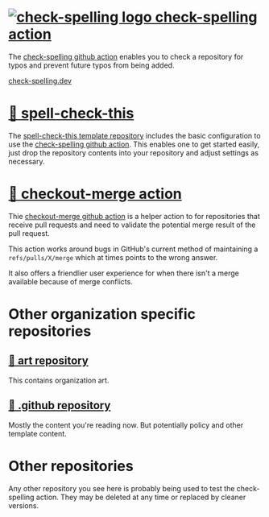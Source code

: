 # [![check-spelling logo](https://avatars.githubusercontent.com/u/61040283?s=30&u=236624f0c93fb22d373f37f1bf2e5c05166a972d&v=4) check-spelling action](https://github.com/check-spelling/check-spelling)

The [check-spelling github action](https://github.com/check-spelling/check-spelling) enables you to check a repository for typos and prevent future typos from being added.

[check-spelling.dev](https://www.check-spelling.dev/)

# [:book: spell-check-this](https://github.com/check-spelling/spell-check-this)

The [spell-check-this template repository](https://github.com/check-spelling/spell-check-this) includes the basic configuration to use the [check-spelling github action](https://github.com/check-spelling/check-spelling).
This enables one to get started easily, just drop the repository contents into your repository and adjust settings as necessary. 

# [🍴 checkout-merge action](https://github.com/check-spelling/checkout-merge)

Thie [checkout-merge github action](https://github.com/check-spelling/checkout-merge) is a helper action to for repositories that receive pull requests and need to validate the potential merge result of the pull request.

This action works around bugs in GitHub's current method of maintaining a `refs/pulls/X/merge` which at times points to the wrong answer.

It also offers a friendlier user experience for when there isn't a merge available because of merge conflicts.

# Other organization specific repositories

## [🌈 art repository](https://github.com/check-spelling/art)

This contains organization art.

## [🐙 .github repository](https://github.com/check-spelling/.github)

Mostly the content you're reading now. But potentially policy and other template content.

# Other repositories

Any other repository you see here is probably being used to test the check-spelling action. They may be deleted at any time or replaced by cleaner versions.
